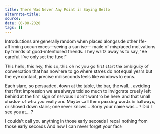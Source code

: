 ```yaml
---
title: There Was Never Any Point in Saying Hello
alternate-title:
source:
date: 00-00-2020
tags: []
---
```


Introductions are generally random
when placed alongsside other life-affirming
occurrences—seeing a sunrise—
made of misplaced motivations
by friends of good-intentioned friends.
They waltz away as to say, "Be careful,
I've only set the fuse!"

This hello, this hey, this so, this oh no you go first
start the ambiguity of conversation
that has nowhere to go
where stares do not equal years
but the eye contact, precise milliseconds
feels like windows to eons.

Each stare, so persuaded,
down at the table, the bar, the wall...
avoiding that first impression we
are always told so much to invigorate
cruelly left behind at the first sign
of nervous I don't want to be here,
and that small shadow of who you really are.
Maybe call them passing words in hallways,
or shoved down stairs; one never knows...
Sorry your name was... ?
Did I see you at... ?

I couldn't call you anything
In those early seconds
I recall nothing from
those early seconds
And now
I can never forget your face
